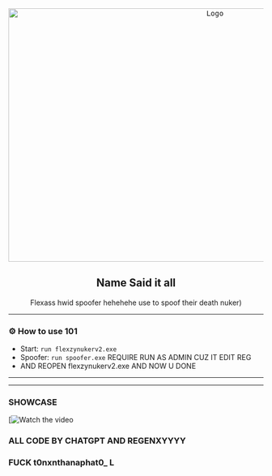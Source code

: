 <div align="center">
  <kbd>
  <a href="https://github.com/idkwhyiusethisname/Flexass-spoofer">
    <img src="https://media.discordapp.net/attachments/1091345201353728090/1097181725429354496/image.png" alt="Logo" width="800" height="500">
  </a>
  </kbd>
  
  <h2 align="center">Name Said it all</h2>

  <p align="center">
    Flexass hwid spoofer hehehehe use to spoof their death nuker</b>)
    <br />
  </p>
</div>

---------------------------------------

### ⚙️ How to use 101
* Start: `run flexzynukerv2.exe`
* Spoofer: `run spoofer.exe` REQUIRE RUN AS ADMIN CUZ IT EDIT REG
* AND REOPEN flexzynukerv2.exe AND NOW U DONE

---------------------------------------

---------------------------------------

### SHOWCASE

[![Watch the video]([Desktop_2023.04.16_-_22.23.28.02.mp4])


### ALL CODE BY CHATGPT AND REGENXYYYY

### FUCK t0nxnthanaphat0_ L
